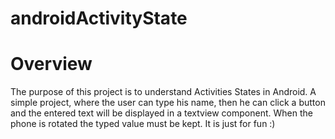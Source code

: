 # androidActivityState

# Overview
The purpose of this project is to understand Activities States in Android.
A simple project, where the user can type his name, then he can click a button and the entered text will be displayed in a textview component. When the phone is rotated the typed value must be kept.
It is just for fun :)